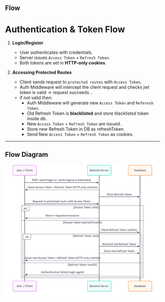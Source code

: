 ## Flow

# Authentication & Token Flow

1. **Login/Register**
   - User authenticates with credentials.
   - Server issues `Access Token` + `Refresh Token`.
   - Both tokens are set in **HTTP-only cookies**.

2. **Accessing Protected Routes**
   - Client sends request to `protected routes` with `Access Token`.
   - Auth Middleware will intercept the client request and checks jwt token is valid → request succeeds.
     .
   - if not valid then:
     - Auth Middleware will generate new `Access Token` and `Referesh Token`.
     - Old Refresh Token is **blacklisted** and store blacklisted token inside db.
     - New `Access Token` + `Refresh Token` are issued.
     - Store new Refresh Token in DB as refreshToken.
     - Send New `Access Token` + `Refresh Token` as cookies.

---

## Flow Diagram

![Auth Flow](../assets/auth-flow.png)
